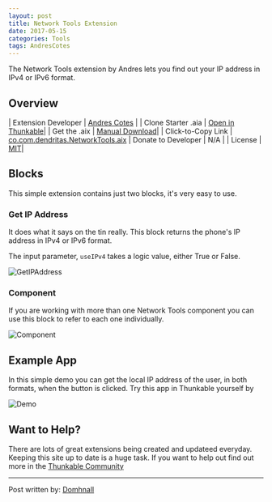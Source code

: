 ```yaml
---
layout: post
title: Network Tools Extension
date: 2017-05-15
categories: Tools
tags: AndresCotes 
---
```


The Network Tools extension by Andres lets you find out your IP address in IPv4 or IPv6 format.


<!-- more -->

## Overview

| Extension Developer | <a href="https://community.thunkable.com/u/andres_cotes/summary" target="_blank">Andres Cotes</a> |
| Clone Starter .aia | <a href="http://app.thunkable.com/?repo=raw.githubusercontent.com/domhnallohanlon/thunkable_extensions/gh-pages/assets/aia_repo/network_tools/network_tools_starter_template.asc" class="flat_btn" target="_blank"> Open in Thunkable</a>| 
| Get the .aix | <a href="https://groups.google.com/group/mitappinventortest/attach/49b8dce2ca1a3/co.com.dendritas.NetworkTools.aix?part=0.1&authuser=1" >Manual Download</a>|
| Click-to-Copy Link | <a href="#" id="copyButton">co.com.dendritas.NetworkTools.aix</a> 
| Donate to Developer | N/A |
| License | <a href="https://en.wikipedia.org/wiki/MIT_License" target="_blank">MIT</a>|

<p hidden id="copyTarget">https://groups.google.com/group/mitappinventortest/attach/49b8dce2ca1a3/co.com.dendritas.NetworkTools.aix?part=0.1&authuser=1</p>

## Blocks

This simple extension contains just two blocks, it's very easy to use.

### Get IP Address

It does what it says on the tin really. This block returns the phone's IP address in IPv4 or IPv6 format. 

The input parameter, `useIPv4` takes a logic value, either True or False. 

![GetIPAddress](http://domhnallohanlon.com/thunkable_extensions/assets/post_assets/network_tools_extension/GetIPAddress.png)

### Component

If you are working with more than one Network Tools component you can use this block to refer to each one individually.

![Component](http://domhnallohanlon.com/thunkable_extensions/assets/post_assets/network_tools_extension/NetworkTools1.png)

## Example App

In this simple demo you can get the local IP address of the user, in both formats, when the button is clicked. Try this app in Thunkable yourself by <a href="http://app.thunkable.com/?repo=raw.githubusercontent.com/domhnallohanlon/thunkable_extensions/gh-pages/assets/aia_repo/network_tools/network_tools_starter_template.asc" class="flat_btn" target="_blank" hidden> clicking here.</a>

![Demo](http://domhnallohanlon.com/thunkable_extensions/assets/post_assets/network_tools_extension/sample_code.png)

## Want to Help?
There are lots of great extensions being created and updateed everyday. Keeping this site up to date is a huge task. If you want to help out find out more in the <a href="http://community.thunkable.com/t/contributing-to-thunkable-extensions-directory/3125?u=domhnall">Thunkable Community</a>

<hr />

Post written by:
<a href="https://community.thunkable.com/u/domhnall">Domhnall</a>
<br>
